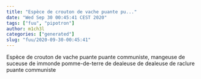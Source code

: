 ```yaml
---
title: "Espèce de crouton de vache puante pu..."
date: "Wed Sep 30 00:45:41 CEST 2020"
tags: ["fuu", "pipotron"]
author: m1ch3l
categories: ["generated"]
slug: "fuu/2020-09-30-00:45:41"
---
```


Espèce de crouton de vache puante puante communiste, mangeuse de suceuse de immonde pomme-de-terre de dealeuse de dealeuse de raclure puante communiste
